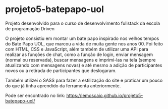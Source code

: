 # projeto5-batepapo-uol
Projeto desenvolvido para o curso de desenvolvimento fullstack da escola de programação Driven

O projeto consistiu em montar um bate papo inspirado nos velhos tempos do Bate Papo UOL, que marcou a vida de muita gente nos anos 00.
Foi feito com HTML, CSS e JavaScript, além também de utilizar uma API para realizar as funções de chat, como a função de login, enviar mensagem (normal ou reservada), buscar mensagens e imprimi-las na tela (sempre atualizando com mensagens novas) e até mesmo a adição de participantes novos ou a retirada de participantes que deslogaram.

Também utilizei o SASS para fazer a estilização do site e praticar um pouco do que já tinha aprendido da ferramenta anteriormente.

Pode ser encontrado no link: https://lemoscaio.github.io/projeto5-batepapo-uol/
